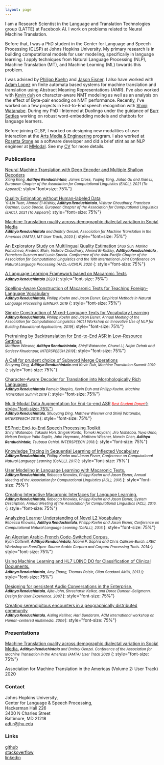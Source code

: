 ```yaml
---
layout: page
---
```

I am a Research Scientist in the Language and Translation Technologies group (LATTE) at Facebook AI. I work on problems related to Neural Machine Translation. 

Before that, I was a PhD student in the Center for Language and Speech Processing (CLSP) at Johns Hopkins University. My primary research is in building computational models for user modeling, specifically in language learning. I apply techniques from Natural Language Processing (NLP), Machine Translation (MT), and Machine Learning (ML) towards this problem. 

I was advised by [Philipp Koehn](http://www.cs.jhu.edu/~phi/) and [Jason Eisner](http://www.cs.jhu.edu/~jason/). I also have worked with [Adam Lopez](http://alopez.github.io/) on finite automata based systems for machine translation and translation using Abstract Meaning Representations (AMR). I've also worked with [Kevin duh](http://cs.jhu.edu/~kevinduh/) on character-aware NMT modeling as well as an analysis on the effect of Byte-pair encoding on NMT performance. Recently, I've worked on a few projects in End-to-End speech recognition with [Shinji Watanabe](https://sites.google.com/view/shinjiwatanabe). During my PhD I Interned at Duolingo under the guidance of [Burr Settles](http://burrsettles.com/) working on robust word-embedding models and chatbots for language learners.

Before joining CLSP, I worked on designing new modalities of user interaction at the [Arts Media & Engineering](https://artsmediaengineering.asu.edu/) program. I also worked at [Rosetta Stone](http://www.rosettastone.com/) as a software developer and did a brief stint as an NLP engineer at [MModal](https://mmodal.com/). See my [CV](https://nbviewer.jupyter.org/github/arendu/arendu.github.io/blob/master/images/resume_6_17_2019.pdf) for more details.

### Publications
[Neural Machine Translation with Deep Encoder and Multiple Shallow Decoders](https://2021.eacl.org/program/accepted/#long-papers)  
*<small>Xiang Kong, **Adithya Renduchintala**, James Cross, Yuqing Tang, Jiatao Gu and Xian Li, European Chapter of the Association for Computational Linguistics (EACL), 2021 (To Appear)</small>*{: style="font=size: 75%"}

[Quality Estimation without Human-labeled Data](https://2021.eacl.org/program/accepted/#short-papers)  
*<small>Yi-Lin Tuan, Ahmed El-Kishky, **Adithya Renduchintala**, Vishrav Chaudhary, Francisco Guzman, Lucia Specia. European Chapter of the Association for Computational Linguistics (EACL), 2021 (To Appear)</small>*{: style="font=size: 75%"}

[Machine Translation quality across demographic dialectal variation in Social Media]({https://www.aclweb.org/anthology/2020.amta-user.8.pdf)  
*<small>**Adithya Renduchintala** and Dmitriy Genzel, Association for Machine Translation in the Americas (AMTA), MT User Track, 2020.</small>*{: style="font=size: 75%"}

[An Exploratory Study on Multilingual Quality Estimation](https://www.aclweb.org/anthology/2020.aacl-main.39.pdf)
*<small>Shuo Sun, Marina Fomicheva, Frederic Blain, Vishrav Chaudhary, Ahmed El-Kishky, **Adithya Renduchintala** , Francisco Guzman and Lucia Specia. Conference of the Asia-Pacific Chapter of the Association for Computational Linguistics and the 10th International Joint Conference on Natural Language Processing (AACL-IJCNLP) 2020  </small>*{: style="font-size: 75%"}

[A Language Learning Framework based on Macaronic Texts](images/arendu_thesis_really_fixed.pdf)   
*<small>**Adithya Renduchintala** 2020 </small>*{: style="font-size: 75%"}

[Spelling-Aware Construction of Macaronic Texts for Teaching Foreign-Language Vocabulary](https://www.aclweb.org/anthology/D19-1679)   
*<small>**Adithya Renduchintala**, Philipp Koehn and Jason Eisner. Empirical Methods in Natural Language Processing (EMNLP), 2019 </small>*{: style="font-size: 75%"}

[Simple Construction of Mixed-Language Texts for Vocabulary Learning](https://www.aclweb.org/anthology/W19-4439)  
*<small>**Adithya Renduchintala**, Philipp Koehn and Jason Eisner. Annual Meeting of the Association for Computational Linguistics (ACL) Workshop on Innovative Use of NLP for Building Educational Applications, 2019</small>*{: style="font-size: 75%"}

[ Pretraining by Backtranslation for End-to-End ASR in Low-Resource Settings ](https://github.com/arendu/arendu.github.io/raw/master/images/PSDA_MMDA.pdf)  
*<small>Matthew Wiesner, **Adithya Renduchintala**, Shinji Watanabe, Chunxi Li, Najim Dehak and Sanjeev Khudanpur, INTERSPEECH 2019</small>*{: style="font-size: 75%"}

[A Call for prudent choice of Subword Merge Operations](https://www.aclweb.org/anthology/W19-6620)  
*<small>Shuyang Ding, **Adithya Renduchintala** and Kevin Duh, Machine Translation Summit 2019 </small>*{: style="font-size: 75%"}  

[Character-Aware Decoder for Translation into Morphologically Rich Languages](https://www.aclweb.org/anthology/W19-6624)  
*<small>**Adithya Renduchintala** Pamela Shapiro, Kevin Duh and Philipp Koehn. Machine Translation Summit 2019 </small>*{: style="font-size: 75%"}  

[Multi-Modal Data Augmentation for End-to-end ASR](https://www.isca-speech.org/archive/Interspeech_2018/abstracts/2456.html)
[*<small><span style="color:red">Best Student Paper!</span></small>*{: style="font-size: 75%"}](https://www.clsp.jhu.edu/2018/09/06/clsp-students-win-best-student-paper-award-at-interspeech-2018/)  
*<small>**Adithya Renduchintala**, Shuoyang Ding, Matthew Wiesner and Shinji Watanabe, INTERSPEECH 2018.</small>*{: style="font-size: 75%"}  

[ESPnet: End-to-End Speech Processing Toolkit](https://www.isca-speech.org/archive/Interspeech_2018/abstracts/1456.html)  
*<small>Shinji Watanabe, Takaaki Hori, Shigeki Karita, Tomoki Hayashi, Jiro Nishitoba, Yuya Unno, Nelson Enrique Yalta Soplin, Jahn Heymann, Matthew Wiesner, Nanxin Chen, **Adithya Renduchintala**, Tsubasa Ochiai, INTERSPEECH 2018.</small>*{: style="font-size: 75%"}  

[Knowledge Tracing in Sequential Learning of Inflected Vocabulary](https://www.aclweb.org/anthology/K17-1025)  
*<small>**Adithya Renduchintala**, Philipp Koehn and Jason Eisner, Conference on Computational Natural Language Learning (CoNLL), 2017.</small>*{: style="font-size: 75%"}  

[User Modeling in Language Learning with Macaronic Texts.](http://aclweb.org/anthology/P/P16/P16-1175.pdf)  
*<small>**Adithya Renduchintala**, Rebecca Knowles, Philipp Koehn and Jason Eisner, Annual Meeting of the Association for Computational Linguistics (ACL), 2016.</small>*{: style="font-size: 75%"}  

[Creating Interactive Macaronic Interfaces for Language Learning.](http://aclweb.org/anthology/P/P16/P16-4023.pdf)  
*<small>**Adithya Renduchintala**, Rebecca Knowles, Philipp Koehn and Jason Eisner, System Description, Annual Meeting of the Association for Computational Linguistics (ACL), 2016.</small>*{: style="font-size: 75%"}   

[Analyzing Learner Understanding of Novel L2 Vocabulary](http://aclweb.org/anthology/K/K16/K16-1013.pdf)  
*<small>Rebecca Knowles, **Adithya Renduchintala**, Philipp Koehn and Jason Eisner, Conference on Computational Natural Language Learning (CoNLL), 2016.</small>*{: style="font-size: 75%"}   

[An Algerian Arabic-French Code-Switched Corpus.](https://ryancotterell.github.io/papers/cotterell+al.osact14.pdf)  
*<small>Ryan Cotterell, **Adithya Renduchintala**, Naomi P. Saphra and Chris Callison-Burch. LREC Workshop on Free/Open-Source Arabic Corpora and Corpora Processing Tools. 2014.</small>*{: style="font-size: 75%"}   

[Using Machine Learning and HL7 LOINC DO for Classification of Clinical Documents.](https://knowledge.amia.org/amia-55142-a2013e-1.580047/t-06-1.582200/f-006-1.582201/a-439-1.582683/a-440-1.582680?qr=1)  
*<small>**Adithya Renduchintala**, Amy Zhang, Thomas Polzin, Gilan Saadawi.AMIA, 2013.</small>*{: style="font-size: 75%"}   

[Designing for persistent Audio Conversations in the Enterprise.](http://dl.acm.org/citation.cfm?doid=1389908.1389923)  
*<small>**Adithya Renduchintala**, Ajita John, Shreeharsh Kelkar, and Doree Duncan-Seligmann. Design for User Experience. 2007.</small>*{: style="font-size: 75%"}   

[Creating serendipitous encounters in a geographically distributed community](http://sundaram.cs.illinois.edu/pubs/2006/hcm17-Renduchintala.pdf)  
*<small>**Adithya Renduchintala**, Aisling Kelliher, Hari Sundaram, ACM international workshop on Human-centered multimedia. 2006</small>*{: style="font-size: 75%"}   

### Presentations
[Machine Translation quality across demographic dialectal variation in Social Media.](https://www.aclweb.org/anthology/2020.amta-user.8/)
*<small>**Adithya Renduchintala** and Dmitriy Genzel. Conference of the Association for Machine Translation in the Americas (AMTA) User Track 2020 </small>*{: style="font-size: 75%"}   

Association for Machine Translation in the Americas (Volume 2: User Track) 2020
### Contact
Johns Hopkins University,   
Center for Language & Speech Processing,   
Hackerman Hall 226   
3400 N Charles Street   
Baltimore, MD 21218   
[adi.r@jhu.edu](mailto:adi.r@jhu.edu)  

### Links
[github](https://github.com/arendu)  
[stackoverflow](https://stackoverflow.com/users/2320784/a-d?tab=profile)  
[linkedin](https://www.linkedin.com/in/adithyarenduchintala)  

